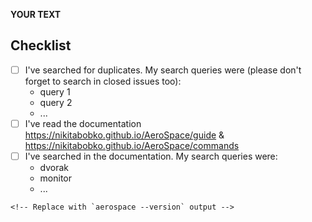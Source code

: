 **YOUR TEXT**

<!--
Consider including in bug reports:
- `aerospace debug-windows` output if applicable
- Screenshots of problematic windows if applicable
- Videos of problematic windows if applicable
- Your config
-->

## Checklist

<!-- Please fill in the checklist. You must have strong reasons not to do so -->

- [ ] I've searched for duplicates. My search queries were (please don't forget to search in closed issues too):
  - query 1
  - query 2
  - ...
- [ ] I've read the documentation https://nikitabobko.github.io/AeroSpace/guide & https://nikitabobko.github.io/AeroSpace/commands
- [ ] I've searched in the documentation. My search queries were:
  - dvorak
  - monitor
  - ...

```
<!-- Replace with `aerospace --version` output -->
```
